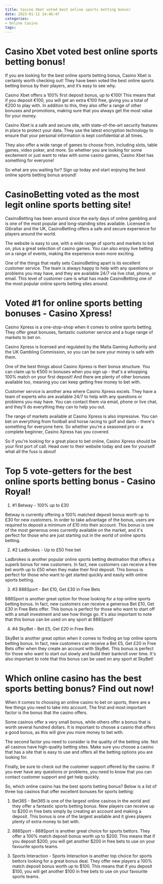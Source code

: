 ```yaml
---
title: Casino Xbet voted best online sports betting bonus!
date: 2023-01-11 14:46:47
categories:
- Online Casino
tags:
---
```



#  Casino Xbet voted best online sports betting bonus!

If you are looking for the best online sports betting bonus, Casino Xbet is certainly worth checking out! They have been voted the best online sports betting bonus by their players, and it’s easy to see why.

Casino Xbet offers a 100% first deposit bonus, up to €100! This means that if you deposit €100, you will get an extra €100 free, giving you a total of €200 to play with. In addition to this, they also offer a range of other bonuses and promotions, making sure that you always get the most value for your money.

Casino Xbet is a safe and secure site, with state-of-the-art security features in place to protect your data. They use the latest encryption technology to ensure that your personal information is kept confidential at all times.

They also offer a wide range of games to choose from, including slots, table games, video poker, and more. So whether you are looking for some excitement or just want to relax with some casino games, Casino Xbet has something for everyone!

So what are you waiting for? Sign up today and start enjoying the best online sports betting bonus around!

#  CasinoBetting voted as the most legit online sports betting site!

CasinoBetting has been around since the early days of online gambling and is one of the most popular and long-standing sites available. Licensed in Gibraltar and the UK, CasinoBetting offers a safe and secure experience for players around the world.

The website is easy to use, with a wide range of sports and markets to bet on, plus a great selection of casino games. You can also enjoy live betting on a range of events, making the experience even more exciting.

One of the things that really sets CasinoBetting apart is its excellent customer service. The team is always happy to help with any questions or problems you may have, and they are available 24/7 via live chat, phone, or email. This level of customer care is what has made CasinoBetting one of the most popular online sports betting sites around.

#  Voted #1 for online sports betting bonuses - Casino Xpress!

Casino Xpress is a one-stop-shop when it comes to online sports betting. They offer great bonuses, fantastic customer service and a huge range of markets to bet on.

Casino Xpress is licensed and regulated by the Malta Gaming Authority and the UK Gambling Commission, so you can be sure your money is safe with them.

One of the best things about Casino Xpress is their bonus structure. You can claim up to €500 in bonuses when you sign up - that's a whopping 100% match on your first deposit! And there are plenty of other bonuses available too, meaning you can keep getting free money to bet with.

Customer service is another area where Casino Xpress excels. They have a team of experts who are available 24/7 to help with any questions or problems you may have. You can contact them via email, phone or live chat, and they'll do everything they can to help you out.

The range of markets available at Casino Xpress is also impressive. You can bet on everything from football and horse racing to golf and darts - there's something for everyone here. So whether you're a seasoned pro or a complete beginner, Casino Xpress has you covered.

So if you're looking for a great place to bet online, Casino Xpress should be your first port of call. Head over to their website today and see for yourself what all the fuss is about!

#  Top 5 vote-getters for the best online sports betting bonus - Casino Royal!

1. #1 Betway - 100% up to £30

Betway is currently offering a 100% matched deposit bonus worth up to £30 for new customers. In order to take advantage of the bonus, users are required to deposit a minimum of £10 into their account. This bonus is one of the most generous ones currently available on the market, and it's perfect for those who are just starting out in the world of online sports betting.

2. #2 Ladbrokes - Up to £50 free bet

Ladbrokes is another popular online sports betting destination that offers a superb bonus for new customers. In fact, new customers can receive a free bet worth up to £50 when they make their first deposit. This bonus is perfect for those who want to get started quickly and easily with online sports betting.

3. #3 888Sport - Bet £10, Get £30 in Free Bets

888Sport is another great option for those looking for a top online sports betting bonus. In fact, new customers can receive a generous Bet £10, Get £30 in Free Bets offer. This bonus is perfect for those who want to start off with a small investment and see how things go. It's also important to note that this bonus can be used on any sport at 888Sport!

4. #4 SkyBet - Bet £5, Get £20 in Free Bets

SkyBet is another great option when it comes to finding an top online sports betting bonus. In fact, new customers can receive a Bet £5, Get £20 in Free Bets offer when they create an account with SkyBet. This bonus is perfect for those who want to start out slowly and build their bankroll over time. It's also important to note that this bonus can be used on any sport at SkyBet!

#  Which online casino has the best sports betting bonus? Find out now!

When it comes to choosing an online casino to bet on sports, there are a few things you need to take into account. The first and most important factor is the bonus that the casino offers.

Some casinos offer a very small bonus, while others offer a bonus that is worth several hundred dollars. It is important to choose a casino that offers a good bonus, as this will give you more money to bet with.

The second factor you need to consider is the quality of the betting site. Not all casinos have high-quality betting sites. Make sure you choose a casino that has a site that is easy to use and offers all the betting options you are looking for.

Finally, be sure to check out the customer support offered by the casino. If you ever have any questions or problems, you need to know that you can contact customer support and get help quickly.

So, which online casino has the best sports betting bonus? Below is a list of three top casinos that offer excellent bonuses for sports betting:

1) Bet365 - Bet365 is one of the largest online casinos in the world and they offer a fantastic sports betting bonus. New players can receive up to $200 in free bets simply by creating an account and making a deposit. This bonus is one of the largest available and it gives players plenty of extra money to bet with.

2) 888Sport - 888Sport is another great choice for sports bettors. They offer a 100% match deposit bonus worth up to $200. This means that if you deposit $200, you will get another $200 in free bets to use on your favourite sports teams.

3) Sports Interaction - Sports Interaction is another top choice for sports bettors looking for a great bonus deal. They offer new players a 100% match deposit bonus worth up to $100. This means that if you deposit $100, you will get another $100 in free bets to use on your favourite sports teams.